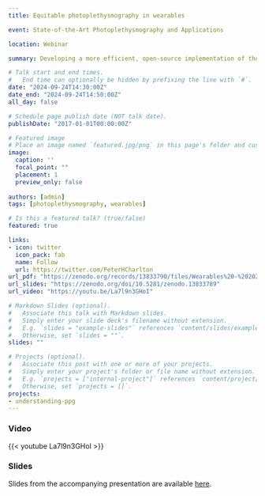 ```yaml
---
title: Equitable photoplethysmography in wearables

event: State-of-the-Art Photoplethysmography and Applications

location: Webinar

summary: Developing a more efficient, open-source implementation of the MSPTD photoplethysmography beat detection algorithm.

# Talk start and end times.
#   End time can optionally be hidden by prefixing the line with `#`.
date: "2024-09-24T14:30:00Z"
date_end: "2024-09-24T14:50:00Z"
all_day: false

# Schedule page publish date (NOT talk date).
publishDate: "2017-01-01T00:00:00Z"

# Featured image
# Place an image named `featured.jpg/png` in this page's folder and customize its options here.
image: 
  caption: ''
  focal_point: ""
  placement: 1
  preview_only: false
  
authors: [admin]
tags: [photoplethysmography, wearables]

# Is this a featured talk? (true/false)
featured: true

links:
- icon: twitter
  icon_pack: fab
  name: Follow
  url: https://twitter.com/PeterHCharlton
url_pdf: "https://zenodo.org/records/13833790/files/Wearables%20-%202024%20Equitable%20photoplethysmography%20for%20wearables%20(2024-09-24).pdf?download=1"
url_slides: "https://zenodo.org/doi/10.5281/zenodo.13833789"
url_video: "https://youtu.be/La7l9n3GHoI"

# Markdown Slides (optional).
#   Associate this talk with Markdown slides.
#   Simply enter your slide deck's filename without extension.
#   E.g. `slides = "example-slides"` references `content/slides/example-slides.md`.
#   Otherwise, set `slides = ""`.
slides: ""

# Projects (optional).
#   Associate this post with one or more of your projects.
#   Simply enter your project's folder or file name without extension.
#   E.g. `projects = ["internal-project"]` references `content/project/deep-learning/index.md`.
#   Otherwise, set `projects = []`.
projects:
- understanding-ppg
---
```


### Video

{{< youtube La7l9n3GHoI >}}

### Slides

Slides from the accompanying presentation are available [here](https://zenodo.org/doi/10.5281/zenodo.13833789).

